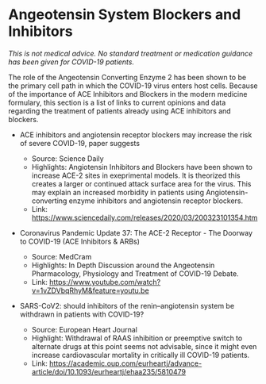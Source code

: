 # Angeotensin System Blockers and Inhibitors

*This is not medical advice.  No standard treatment or medication guidance has been given for COVID-19 patients.*

The role of the Angeotensin Converting Enzyme 2 has been shown to be the primary cell path in which the COVID-19 virus enters host cells.
Because of the importance of ACE Inhibitors and Blockers in the modern medicine formulary, this section is a list of links to current opinions and data
regarding the treatment of patients already using ACE inhibitors and blockers.



- ACE inhibitors and angiotensin receptor blockers may increase the risk of severe COVID-19, paper suggests
  - Source: Science Daily
  - Highlights: Angiotensin Inhibitors and Blockers have been shown to increase ACE-2 sites in exeprimental models.  It is theorized this creates a larger or continued attack surface area for the virus. This may explain an increased morbidity in patients using Angiotensin-converting enzyme inhibitors and angiotensin receptor blockers.
  - Link: https://www.sciencedaily.com/releases/2020/03/200323101354.htm
 
- Coronavirus Pandemic Update 37: The ACE-2 Receptor - The Doorway to COVID-19 (ACE Inhibitors & ARBs)
  - Source: MedCram
  - Highlights: In Depth Discussion around the Angeotensin Pharmacology, Physiology and Treatment of COVID-19 Debate.
  - Link: https://www.youtube.com/watch?v=1vZDVbqRhyM&feature=youtu.be

- SARS-CoV2: should inhibitors of the renin–angiotensin system be withdrawn in patients with COVID-19?
  - Source: European Heart Journal
  - Highlight: Withdrawal of RAAS inhibition or preemptive switch to alternate drugs at this point seems not advisable, since it might even increase cardiovascular mortality in critically ill COVID-19 patients.
  - Link: https://academic.oup.com/eurheartj/advance-article/doi/10.1093/eurheartj/ehaa235/5810479
